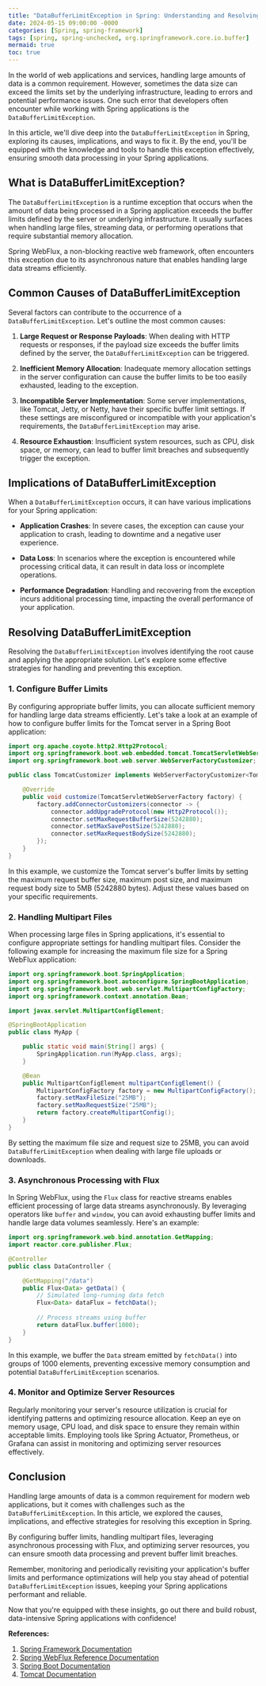 ```yaml
---
title: "DataBufferLimitException in Spring: Understanding and Resolving Buffer Limit Issues"
date: 2024-05-15 09:00:00 -0000
categories: [Spring, spring-framework]
tags: [spring, spring-unchecked, org.springframework.core.io.buffer]
mermaid: true
toc: true
---
```



In the world of web applications and services, handling large amounts of data is a common requirement. However, sometimes the data size can exceed the limits set by the underlying infrastructure, leading to errors and potential performance issues. One such error that developers often encounter while working with Spring applications is the `DataBufferLimitException`.

In this article, we'll dive deep into the `DataBufferLimitException` in Spring, exploring its causes, implications, and ways to fix it. By the end, you'll be equipped with the knowledge and tools to handle this exception effectively, ensuring smooth data processing in your Spring applications.

## What is DataBufferLimitException?

The `DataBufferLimitException` is a runtime exception that occurs when the amount of data being processed in a Spring application exceeds the buffer limits defined by the server or underlying infrastructure. It usually surfaces when handling large files, streaming data, or performing operations that require substantial memory allocation.

Spring WebFlux, a non-blocking reactive web framework, often encounters this exception due to its asynchronous nature that enables handling large data streams efficiently.

## Common Causes of DataBufferLimitException

Several factors can contribute to the occurrence of a `DataBufferLimitException`. Let's outline the most common causes:

1. **Large Request or Response Payloads**: When dealing with HTTP requests or responses, if the payload size exceeds the buffer limits defined by the server, the `DataBufferLimitException` can be triggered.

2. **Inefficient Memory Allocation**: Inadequate memory allocation settings in the server configuration can cause the buffer limits to be too easily exhausted, leading to the exception.

3. **Incompatible Server Implementation**: Some server implementations, like Tomcat, Jetty, or Netty, have their specific buffer limit settings. If these settings are misconfigured or incompatible with your application's requirements, the `DataBufferLimitException` may arise.

4. **Resource Exhaustion**: Insufficient system resources, such as CPU, disk space, or memory, can lead to buffer limit breaches and subsequently trigger the exception.

## Implications of DataBufferLimitException

When a `DataBufferLimitException` occurs, it can have various implications for your Spring application:

- **Application Crashes**: In severe cases, the exception can cause your application to crash, leading to downtime and a negative user experience.

- **Data Loss**: In scenarios where the exception is encountered while processing critical data, it can result in data loss or incomplete operations.

- **Performance Degradation**: Handling and recovering from the exception incurs additional processing time, impacting the overall performance of your application.

## Resolving DataBufferLimitException

Resolving the `DataBufferLimitException` involves identifying the root cause and applying the appropriate solution. Let's explore some effective strategies for handling and preventing this exception.

### 1. Configure Buffer Limits

By configuring appropriate buffer limits, you can allocate sufficient memory for handling large data streams efficiently. Let's take a look at an example of how to configure buffer limits for the Tomcat server in a Spring Boot application:

```java
import org.apache.coyote.http2.Http2Protocol;
import org.springframework.boot.web.embedded.tomcat.TomcatServletWebServerFactory;
import org.springframework.boot.web.server.WebServerFactoryCustomizer;

public class TomcatCustomizer implements WebServerFactoryCustomizer<TomcatServletWebServerFactory> {

    @Override
    public void customize(TomcatServletWebServerFactory factory) {
        factory.addConnectorCustomizers(connector -> {
            connector.addUpgradeProtocol(new Http2Protocol());
            connector.setMaxRequestBufferSize(5242880);
            connector.setMaxSavePostSize(5242880);
            connector.setMaxRequestBodySize(5242880);
        });
    }
}
```

In this example, we customize the Tomcat server's buffer limits by setting the maximum request buffer size, maximum post size, and maximum request body size to 5MB (5242880 bytes). Adjust these values based on your specific requirements.

### 2. Handling Multipart Files

When processing large files in Spring applications, it's essential to configure appropriate settings for handling multipart files. Consider the following example for increasing the maximum file size for a Spring WebFlux application:

```java
import org.springframework.boot.SpringApplication;
import org.springframework.boot.autoconfigure.SpringBootApplication;
import org.springframework.boot.web.servlet.MultipartConfigFactory;
import org.springframework.context.annotation.Bean;

import javax.servlet.MultipartConfigElement;

@SpringBootApplication
public class MyApp {

    public static void main(String[] args) {
        SpringApplication.run(MyApp.class, args);
    }

    @Bean
    public MultipartConfigElement multipartConfigElement() {
        MultipartConfigFactory factory = new MultipartConfigFactory();
        factory.setMaxFileSize("25MB"); 
        factory.setMaxRequestSize("25MB");
        return factory.createMultipartConfig();
    }
}
```

By setting the maximum file size and request size to 25MB, you can avoid `DataBufferLimitException` when dealing with large file uploads or downloads.

### 3. Asynchronous Processing with Flux

In Spring WebFlux, using the `Flux` class for reactive streams enables efficient processing of large data streams asynchronously. By leveraging operators like `buffer` and `window`, you can avoid exhausting buffer limits and handle large data volumes seamlessly. Here's an example:

```java
import org.springframework.web.bind.annotation.GetMapping;
import reactor.core.publisher.Flux;

@Controller
public class DataController {

    @GetMapping("/data")
    public Flux<Data> getData() {
        // Simulated long-running data fetch
        Flux<Data> dataFlux = fetchData();
        
        // Process streams using buffer
        return dataFlux.buffer(1000);
    }
}
```

In this example, we buffer the `Data` stream emitted by `fetchData()` into groups of 1000 elements, preventing excessive memory consumption and potential `DataBufferLimitException` scenarios.

### 4. Monitor and Optimize Server Resources

Regularly monitoring your server's resource utilization is crucial for identifying patterns and optimizing resource allocation. Keep an eye on memory usage, CPU load, and disk space to ensure they remain within acceptable limits. Employing tools like Spring Actuator, Prometheus, or Grafana can assist in monitoring and optimizing server resources effectively.

## Conclusion

Handling large amounts of data is a common requirement for modern web applications, but it comes with challenges such as the `DataBufferLimitException`. In this article, we explored the causes, implications, and effective strategies for resolving this exception in Spring.

By configuring buffer limits, handling multipart files, leveraging asynchronous processing with Flux, and optimizing server resources, you can ensure smooth data processing and prevent buffer limit breaches.

Remember, monitoring and periodically revisiting your application's buffer limits and performance optimizations will help you stay ahead of potential `DataBufferLimitException` issues, keeping your Spring applications performant and reliable.

Now that you're equipped with these insights, go out there and build robust, data-intensive Spring applications with confidence!

**References:**
1. [Spring Framework Documentation](https://docs.spring.io/spring-framework/docs/current/reference/)
2. [Spring WebFlux Reference Documentation](https://docs.spring.io/spring-framework/docs/current/reference/html/web-reactive.html)
3. [Spring Boot Documentation](https://docs.spring.io/spring-boot/docs/current/reference/htmlsingle/)
4. [Tomcat Documentation](https://tomcat.apache.org/tomcat-9.0-doc/index.html)

